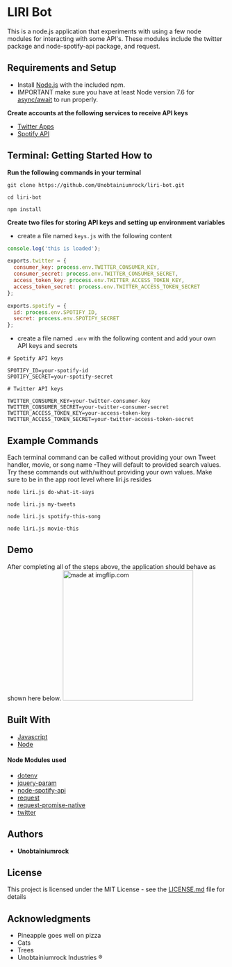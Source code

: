 # LIRI Bot

This is a node.js application that experiments with using a few node modules for interacting with some API's.
These modules include the twitter package and node-spotify-api package, and request.

## Requirements and Setup
* Install [Node.js](https://nodejs.org/en/download/) with the included npm.
* IMPORTANT make sure you have at least Node version 7.6 for [async/await](https://developer.mozilla.org/en-US/docs/Web/JavaScript/Reference/Statements/async_function) to run properly.

**Create accounts at the following services to receive API keys**
* [Twitter Apps](https://apps.twitter.com/)
* [Spotify API](https://beta.developer.spotify.com/documentation/web-api/)

## Terminal: Getting Started How to
**Run the following commands in your terminal**
```
git clone https://github.com/Unobtainiumrock/liri-bot.git 

cd liri-bot

npm install
```
**Create two files for storing API keys and setting up environment variables**
* create a file named `keys.js` with the following content
```javascript
console.log('this is loaded');

exports.twitter = {
  consumer_key: process.env.TWITTER_CONSUMER_KEY,
  consumer_secret: process.env.TWITTER_CONSUMER_SECRET,
  access_token_key: process.env.TWITTER_ACCESS_TOKEN_KEY,
  access_token_secret: process.env.TWITTER_ACCESS_TOKEN_SECRET
};

exports.spotify = {
  id: process.env.SPOTIFY_ID,
  secret: process.env.SPOTIFY_SECRET
};
```

* create a file named `.env` with the following content and add your own API keys and secrets
```
# Spotify API keys

SPOTIFY_ID=your-spotify-id
SPOTIFY_SECRET=your-spotify-secret

# Twitter API keys

TWITTER_CONSUMER_KEY=your-twitter-consumer-key
TWITTER_CONSUMER_SECRET=your-twitter-consumer-secret
TWITTER_ACCESS_TOKEN_KEY=your-access-token-key
TWITTER_ACCESS_TOKEN_SECRET=your-twitter-access-token-secret
```

## Example Commands
Each terminal command can be called without providing your own Tweet handler, movie, or song name -They will default to provided search values. Try these commands out with/without providing your own values. Make sure to be in the app root level where liri.js resides

```
node liri.js do-what-it-says

node liri.js my-tweets

node liri.js spotify-this-song

node liri.js movie-this
```

## Demo
After completing all of the steps above, the application should behave as shown here below. 
<a href="https://imgflip.com/gif/2aw74u"><img src="https://i.imgflip.com/2aw74u.gif" title="made at imgflip.com" height="300" width="300"/></a>
## Built With

* [Javascript](https://eloquentjavascript.net/)
* [Node](https://nodejs.org/en/)

#### Node Modules used
* [dotenv](https://github.com/motdotla/dotenv)
* [jquery-param](https://github.com/knowledgecode/jquery-param)
* [node-spotify-api](https://github.com/ceckenrode/node-spotify-api)
* [request](https://github.com/request/request)
* [request-promise-native](https://github.com/request/request-promise-native)
* [twitter](https://github.com/desmondmorris/node-twitter)



## Authors

* **Unobtainiumrock**

## License

This project is licensed under the MIT License - see the [LICENSE.md](LICENSE.md) file for details

## Acknowledgments

* Pineapple goes well on pizza
* Cats
* Trees
* Unobtainiumrock Industries ®

